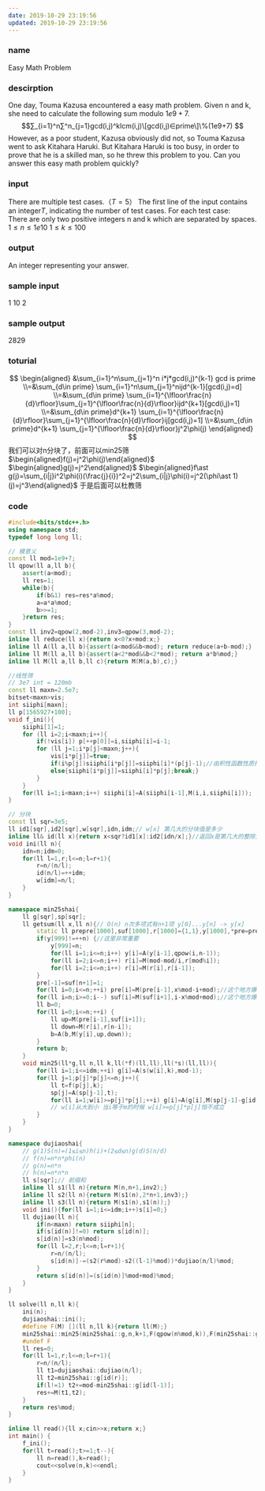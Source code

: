 ```yaml
---
date: 2019-10-29 23:19:56
updated: 2019-10-29 23:19:56
---
```


### name
Easy Math Problem
### descirption
One day, Touma Kazusa encountered a easy math problem. Given n and k, she need to calculate the following sum modulo $1e9+7$.  
$$∑_{i=1}^n∑^n_{j=1}gcd(i,j)^klcm(i,j)\[gcd(i,j)∈prime\]\%(1e9+7) $$
However, as a poor student, Kazusa obviously did not, so Touma Kazusa went to ask Kitahara Haruki. But Kitahara Haruki is too busy, in order to prove that he is a skilled man, so he threw this problem to you. Can you answer this easy math problem quickly?
<!---more-->

### input
There are multiple test cases.$（T=5）$ The first line of the input contains an integer$T$, indicating the number of test cases. For each test case:  
There are only two positive integers n and k which are separated by spaces.  
$1≤n≤1e10$
$1≤k≤100$
### output
An integer representing your answer.
### sample input
1
10 2
### sample output
2829
### toturial
$$
\begin{aligned}
&\sum_{i=1}^n\sum_{j=1}^n i*j*gcd(i,j)^{k-1} gcd is prime
\\=&\sum_{d\in prime} \sum_{i=1}^n\sum_{j=1}^nijd^{k-1}[gcd(i,j)=d]
\\=&\sum_{d\in prime} \sum_{i=1}^{\lfloor\frac{n}{d}\rfloor}\sum_{j=1}^{\lfloor\frac{n}{d}\rfloor}ijd^{k+1}[gcd(i,j)=1]
\\=&\sum_{d\in prime}d^{k+1} \sum_{i=1}^{\lfloor\frac{n}{d}\rfloor}\sum_{j=1}^{\lfloor\frac{n}{d}\rfloor}ij[gcd(i,j)=1]
\\=&\sum_{d\in prime}d^{k+1} \sum_{j=1}^{\lfloor\frac{n}{d}\rfloor}j^2\phi(j)
\end{aligned}
$$
我们可以对n分块了，前面可以min25筛
$\begin{aligned}f(j)=j^2\phi(j)\end{aligned}$ 
$\begin{aligned}g(j)=j^2\end{aligned}$ 
$\begin{aligned}f\ast g(j)=\sum_{i|j}i^2\phi(i)(\frac{j}{i})^2=j^2\sum_{i|j}\phi(i)=j^2(\phi\ast 1)(j)=j^3\end{aligned}$
于是后面可以杜教筛 
### code
```cpp
#include<bits/stdc++.h>
using namespace std;
typedef long long ll;

// 模意义
const ll mod=1e9+7;
ll qpow(ll a,ll b){
    assert(a<mod);
    ll res=1;
    while(b){
        if(b&1) res=res*a%mod;
        a=a*a%mod;
        b>>=1;
    }return res;
}
const ll inv2=qpow(2,mod-2),inv3=qpow(3,mod-2);
inline ll reduce(ll x){return x<0?x+mod:x;}
inline ll A(ll a,ll b){assert(a<mod&&b<mod); return reduce(a+b-mod);}
inline ll M(ll a,ll b){assert(a<2*mod&&b<2*mod); return a*b%mod;}
inline ll M(ll a,ll b,ll c){return M(M(a,b),c);}

//线性筛
// 3e7 int = 120mb
const ll maxn=2.5e7;
bitset<maxn>vis;
int siiphi[maxn];
ll p[1565927+100];
void f_ini(){
    siiphi[1]=1;
    for (ll i=2;i<maxn;i++){
        if(!vis[i]) p[++p[0]]=i,siiphi[i]=i-1;
        for (ll j=1;i*p[j]<maxn;j++){
            vis[i*p[j]]=true;
            if(i%p[j])siiphi[i*p[j]]=siiphi[i]*(p[j]-1);//由积性函数性质推
            else{siiphi[i*p[j]]=siiphi[i]*p[j];break;}
        }
    }
    for(ll i=1;i<maxn;i++) siiphi[i]=A(siiphi[i-1],M(i,i,siiphi[i]));
}

// 分块
const ll sqr=3e5;
ll id1[sqr],id2[sqr],w[sqr],idn,idm;// w[x] 第几大的分块值是多少
inline ll& id(ll x){return x<sqr?id1[x]:id2[idn/x];}//返回x是第几大的整除分块值
void ini(ll n){
    idn=n;idm=0;
    for(ll l=1,r;l<=n;l=r+1){
        r=n/(n/l);
        id(n/l)=++idm;
        w[idm]=n/l;
    }
}

namespace min25shai{
    ll g[sqr],sp[sqr];
    ll getsum(ll x,ll n){// O(n) n次多项式有n+1项 y[0]...y[n] -> y[x]
        static ll prepre[1000],suf[1000],r[1000]={1,1},y[1000],*pre=prepre+1;
        if(y[999]!=++n) {//这里非常重要
            y[999]=n;
            for(ll i=1;i<=n;i++) y[i]=A(y[i-1],qpow(i,n-1));
            for(ll i=2;i<=n;i++) r[i]=M(mod-mod/i,r[mod%i]);
            for(ll i=2;i<=n;i++) r[i]=M(r[i],r[i-1]);
        }
        pre[-1]=suf[n+1]=1;
        for(ll i=0;i<=n;++i) pre[i]=M(pre[i-1],x%mod-i+mod);//这个地方爆掉了
        for(ll i=n;i>=0;i--) suf[i]=M(suf[i+1],i-x%mod+mod);//这个地方爆掉了
        ll b=0;
        for(ll i=0;i<=n;++i) {
            ll up=M(pre[i-1],suf[i+1]);
            ll down=M(r[i],r[n-i]);
            b=A(b,M(y[i],up,down));
        }
        return b;
    }
    void min25(ll*g,ll n,ll k,ll(*f)(ll,ll),ll(*s)(ll,ll)){
        for(ll i=1;i<=idm;++i) g[i]=A(s(w[i],k),mod-1);
        for(ll j=1;p[j]*p[j]<=n;j++){
            ll t=f(p[j],k);
            sp[j]=A(sp[j-1],t);
            for(ll i=1;w[i]>=p[j]*p[j];++i) g[i]=A(g[i],M(sp[j-1]-g[id(w[i]/p[j])]+mod,t));
            // w[i]从大到小 当i等于m的时候 w[i]>=p[j]*p[j]恒不成立
        }
    }
}

namespace dujiaoshai{
    // g(1)S(n)=(1≤i≤n)h(i)+(2≤d≤n)g(d)S(n/d)
    // f(n)=n*n*phi(n)
    // g(n)=n*n
    // h(n)=n*n*n
    ll s[sqr];// 前缀和
    inline ll s1(ll n){return M(n,n+1,inv2);}
    inline ll s2(ll n){return M(s1(n),2*n+1,inv3);}
    inline ll s3(ll n){return M(s1(n),s1(n));}
    void ini(){for(ll i=1;i<=idm;i++)s[i]=0;}
    ll dujiao(ll n){
        if(n<maxn) return siiphi[n];
        if(s[id(n)]!=0) return s[id(n)];
        s[id(n)]=s3(n%mod);
        for(ll l=2,r;l<=n;l=r+1){
            r=n/(n/l);
            s[id(n)]-=(s2(r%mod)-s2((l-1)%mod))*dujiao(n/l)%mod;
        }
        return s[id(n)]=(s[id(n)]%mod+mod)%mod;
    }
}

ll solve(ll n,ll k){
    ini(n);
    dujiaoshai::ini();
    #define F(M) [](ll n,ll k){return ll(M);}
    min25shai::min25(min25shai::g,n,k+1,F(qpow(n%mod,k)),F(min25shai::getsum(n,k)));
    #undef F
    ll res=0;
    for(ll l=1,r;l<=n;l=r+1){
        r=n/(n/l);
        ll t1=dujiaoshai::dujiao(n/l);
        ll t2=min25shai::g[id(r)];
        if(l!=1) t2+=mod-min25shai::g[id(l-1)];
        res+=M(t1,t2);
    }
    return res%mod;
}

inline ll read(){ll x;cin>>x;return x;}
int main() {
    f_ini();
    for(ll t=read();t>=1;t--){
        ll n=read(),k=read();
        cout<<solve(n,k)<<endl;
    }
}
```